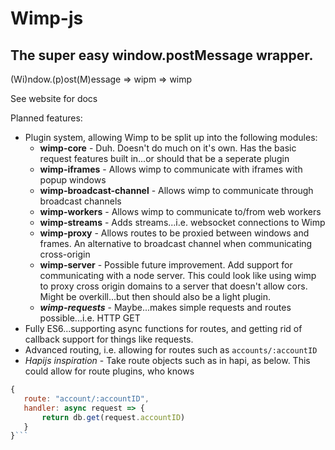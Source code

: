 # Wimp-js
## The super easy window.postMessage wrapper.
(Wi)ndow.(p)ost(M)essage => wipm => wimp

See website for docs


Planned features:
 - Plugin system, allowing Wimp to be split up into the following modules:
   - **wimp-core** - Duh. Doesn't do much on it's own. Has the basic request features built in...or should that be a seperate plugin
   - **wimp-iframes** - Allows wimp to communicate with iframes with popup windows
   - **wimp-broadcast-channel** - Allows wimp to communicate through broadcast channels
   - **wimp-workers** - Allows wimp to communicate to/from web workers
   - **wimp-streams** - Adds streams...i.e. websocket connections to Wimp
   - **wimp-proxy** - Allows routes to be proxied between windows and frames. An alternative to broadcast channel when communicating cross-origin
   - **wimp-server** - Possible future improvement. Add support for communicating with a node server. This could look like using wimp to proxy cross origin domains to a server that doesn't allow cors. Might be overkill...but then should also be a light plugin.
   - _**wimp-requests**_ - Maybe...makes simple requests and routes possible...i.e. HTTP GET
 - Fully ES6...supporting async functions for routes, and getting rid of callback support for things like requests. 
 - Advanced routing, i.e. allowing for routes such as `accounts/:accountID`
 - _Hapijs inspiration_ - Take route objects such as in hapi, as below. This could allow for route plugins, who knows
 ```javascript
 {
 	route: "account/:accountID",
    handler: async request => {
    	return db.get(request.accountID)
    }
 }```
 